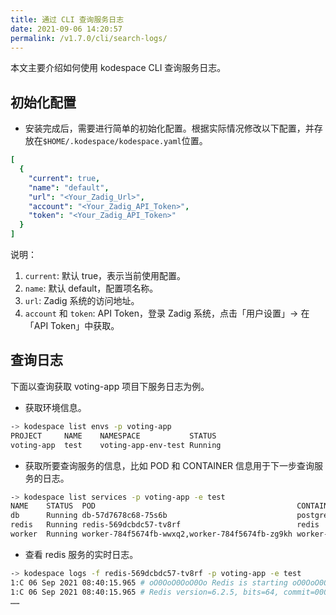```yaml
---
title: 通过 CLI 查询服务日志
date: 2021-09-06 14:20:57
permalink: /v1.7.0/cli/search-logs/
---
```


本文主要介绍如何使用 kodespace CLI 查询服务日志。

## 初始化配置

* 安装完成后，需要进行简单的初始化配置。根据实际情况修改以下配置，并存放在`$HOME/.kodespace/kodespace.yaml`位置。


```yaml
[
  {
    "current": true,
    "name": "default",
    "url": "<Your_Zadig_Url>",
    "account": "<Your_Zadig_API_Token>",
    "token": "<Your_Zadig_API_Token>"
  }
]

```
说明：
1. `current`: 默认 true，表示当前使用配置。
2. `name`: 默认 default，配置项名称。
3. `url`: Zadig 系统的访问地址。
4. `account` 和 `token`: API Token，登录 Zadig 系统，点击「用户设置」-> 在「API Token」中获取。

## 查询日志

下面以查询获取 voting-app 项目下服务日志为例。

* 获取环境信息。

```bash
-> kodespace list envs -p voting-app
PROJECT   	NAME	NAMESPACE          	STATUS
voting-app	test	voting-app-env-test	Running
```

* 获取所要查询服务的信息，比如 POD 和 CONTAINER 信息用于下一步查询服务的日志。

```bash
-> kodespace list services -p voting-app -e test
NAME  	STATUS 	POD                                            	CONTAINER
db    	Running	db-57d7678c68-75s6b                            	postgres
redis 	Running	redis-569dcbdc57-tv8rf                         	redis
worker	Running	worker-784f5674fb-wwxq2,worker-784f5674fb-zg9kh	worker-e2e
```

* 查看 redis 服务的实时日志。

``` bash
-> kodespace logs -f redis-569dcbdc57-tv8rf -p voting-app -e test
1:C 06 Sep 2021 08:40:15.965 # oO0OoO0OoO0Oo Redis is starting oO0OoO0OoO0Oo
1:C 06 Sep 2021 08:40:15.965 # Redis version=6.2.5, bits=64, commit=00000000, modified=0, pid=1, just started
……
```